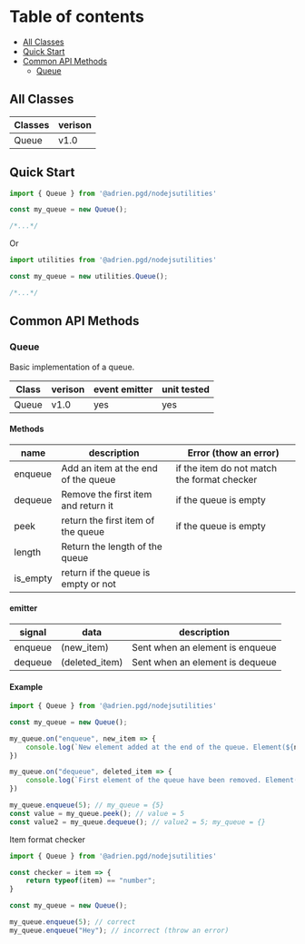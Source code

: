 
# Table of contents


* [All Classes](#All-Classes)
* [Quick Start](#Quick-Start)
* [Common API Methods](#Common-API-Methods)
  * [Queue](#)

## All Classes

| Classes             | verison |
|---------------------|---------|
| Queue               |  v1.0   |


## Quick Start

```js
import { Queue } from '@adrien.pgd/nodejsutilities'

const my_queue = new Queue();

/*...*/
```
Or

```js
import utilities from '@adrien.pgd/nodejsutilities'

const my_queue = new utilities.Queue();

/*...*/
```


## Common API Methods

### Queue

Basic implementation of a queue.

| Class               | verison | event emitter | unit tested |
|---------------------|---------|---------------|-------------|
| Queue               |  v1.0   |   yes         |  yes        |

#### Methods

| name                | description                              | Error (thow an error)                       |
|---------------------|------------------------------------------|---------------------------------------------|
| enqueue             | Add an item at the end of the queue      | if the item do not match the format checker |
| dequeue             | Remove the first item and return it      | if the queue is empty                       |
| peek                | return the first item of the queue       | if the queue is empty                       |
| length              | Return the length of the queue           |                                             |
| is_empty            | return if the queue is empty or not      |                                             |


#### emitter

| signal              |   data             | description                                |
|---------------------|--------------------|--------------------------------------------|
| enqueue             |  (new_item)        |   Sent when an element is enqueue          |
| dequeue             |  (deleted_item)    |   Sent when an element is dequeue          |


#### Example

```js
import { Queue } from '@adrien.pgd/nodejsutilities'

const my_queue = new Queue();

my_queue.on("enqueue", new_item => {
    console.log(`New element added at the end of the queue. Element(${new_item})`)
})

my_queue.on("dequeue", deleted_item => {
    console.log(`First element of the queue have been removed. Element(${deleted_item})`)
})

my_queue.enqueue(5); // my_queue = {5}
const value = my_queue.peek(); // value = 5
const value2 = my_queue.dequeue(); // value2 = 5; my_queue = {}
```

Item format checker

```js
import { Queue } from '@adrien.pgd/nodejsutilities'

const checker = item => {
    return typeof(item) == "number";
}

const my_queue = new Queue();

my_queue.enqueue(5); // correct
my_queue.enqueue("Hey"); // incorrect (throw an error)
```
